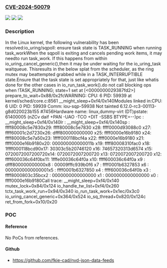 ### [CVE-2024-50079](https://cve.mitre.org/cgi-bin/cvename.cgi?name=CVE-2024-50079)
![](https://img.shields.io/static/v1?label=Product&message=Linux&color=blue)
![](https://img.shields.io/static/v1?label=Version&message=af5d68f8892f%3C%20887ba598d9cf%20&color=brighgreen)
![](https://img.shields.io/static/v1?label=Vulnerability&message=n%2Fa&color=brighgreen)

### Description

In the Linux kernel, the following vulnerability has been resolved:io_uring/sqpoll: ensure task state is TASK_RUNNING when running task_workWhen the sqpoll is exiting and cancels pending work items, it may needto run task_work. If this happens from within io_uring_cancel_generic(),then it may be under waiting for the io_uring_task waitqueue. Thisresults in the below splat from the scheduler, as the ring mutex may beattempted grabbed while in a TASK_INTERRUPTIBLE state.Ensure that the task state is set appropriately for that, just like whatis done for the other cases in io_run_task_work().do not call blocking ops when !TASK_RUNNING; state=1 set at [<0000000029387fd2>] prepare_to_wait+0x88/0x2fcWARNING: CPU: 6 PID: 59939 at kernel/sched/core.c:8561 __might_sleep+0xf4/0x140Modules linked in:CPU: 6 UID: 0 PID: 59939 Comm: iou-sqp-59938 Not tainted 6.12.0-rc3-00113-g8d020023b155 #7456Hardware name: linux,dummy-virt (DT)pstate: 61400005 (nZCv daif +PAN -UAO -TCO +DIT -SSBS BTYPE=--)pc : __might_sleep+0xf4/0x140lr : __might_sleep+0xf4/0x140sp : ffff80008c5e7830x29: ffff80008c5e7830 x28: ffff0000d93088c0 x27: ffff60001c2d7230x26: dfff800000000000 x25: ffff0000e16b9180 x24: ffff80008c5e7a50x23: 1ffff000118bcf4a x22: ffff0000e16b9180 x21: ffff0000e16b9180x20: 000000000000011b x19: ffff80008310fac0 x18: 1ffff000118bcd90x17: 30303c5b20746120 x16: 74657320313d6574 x15: 0720072007200720x14: 0720072007200720 x13: 0720072007200720 x12: ffff600036c64f0bx11: 1fffe00036c64f0a x10: ffff600036c64f0a x9 : dfff800000000000x8 : 00009fffc939b0f6 x7 : ffff0001b6327853 x6 : 0000000000000001x5 : ffff0001b6327850 x4 : ffff600036c64f0b x3 : ffff8000803c35bcx2 : 0000000000000000 x1 : 0000000000000000 x0 : ffff0000e16b9180Call trace: __might_sleep+0xf4/0x140 mutex_lock+0x84/0x124 io_handle_tw_list+0xf4/0x260 tctx_task_work_run+0x94/0x340 io_run_task_work+0x1ec/0x3c0 io_uring_cancel_generic+0x364/0x524 io_sq_thread+0x820/0x124c ret_from_fork+0x10/0x20

### POC

#### Reference
No PoCs from references.

#### Github
- https://github.com/fkie-cad/nvd-json-data-feeds

